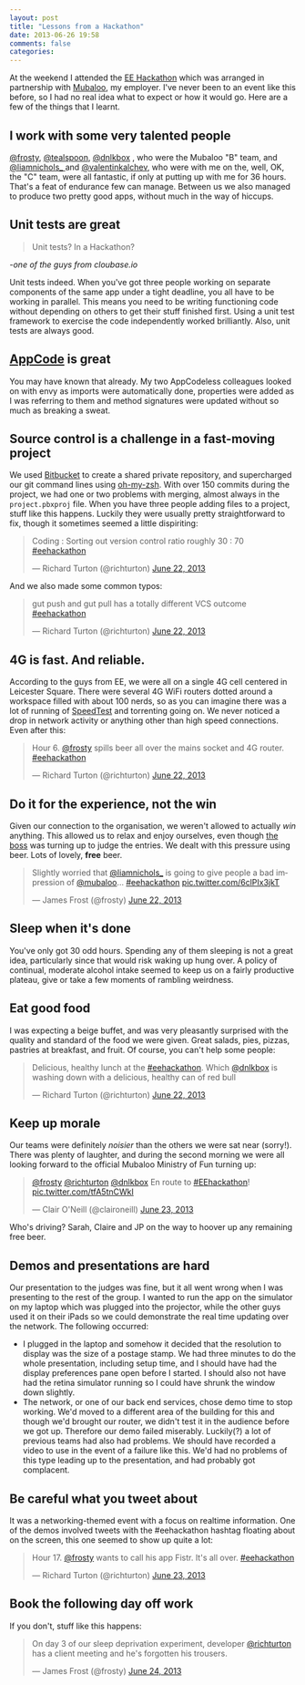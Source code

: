 ```yaml
---
layout: post
title: "Lessons from a Hackathon"
date: 2013-06-26 19:58
comments: false
categories: 
---
```


At the weekend I attended the [EE Hackathon](http://community.ee.co.uk/t5/featured-trending/4GEE-HACKATHON-2013/ba-p/25340) which was arranged in partnership with [Mubaloo](www.mubaloo.com), my employer. I've never been to an event like this before, so I had no real idea what to expect or how it would go. Here are a few of the things that I learnt.
<!--more-->
## I work with some very talented people
[@frosty](https://twitter.com/frosty), [@tealspoon](https://twitter.com/tealspoon), [@dnlkbox](https://twitter.com/dnlkbox) , who were the Mubaloo "B" team, and [@liamnichols_ ](https://twitter.com/liamnichols_) and [@valentinkalchev](https://twitter.com/valentinkalchev), who were with me on the, well, OK, the "C" team, were all fantastic, if only at putting up with me for 36 hours. That's a feat of endurance few can manage. Between us we also managed to produce two pretty good apps, without much in the way of hiccups. 

## Unit tests are great

> Unit tests? In a Hackathon? 

_-one of the guys from cloubase.io_

Unit tests indeed. When you've got three people working on separate components of the same app under a tight deadline, you all have to be working in parallel. This means  you need to be writing functioning code without depending on others to get their stuff finished first. Using a unit test framework to exercise the code independently worked brilliantly. Also, unit tests are always good.

## [AppCode](http://www.jetbrains.com/objc/) is great
You may have known that already. My two AppCodeless colleagues looked on with envy as imports were automatically done, properties were added as I was referring to them and method signatures were updated without so much as breaking a sweat.

## Source control is a challenge in a fast-moving project
We used [Bitbucket](https://bitbucket.org) to create a shared private repository, and supercharged our git command lines using [oh-my-zsh](https://github.com/robbyrussell/oh-my-zsh). With over 150 commits during the project, we had one or two problems with merging, almost always in the `project.pbxproj` file. When you have three people adding files to a project, stuff like this happens. Luckily they were usually pretty straightforward to fix, though it sometimes seemed a little dispiriting:

<blockquote class="twitter-tweet" lang="en"><p>Coding : Sorting out version control ratio roughly 30 : 70 <a href="https://twitter.com/hashtag/eehackathon?src=hash">#eehackathon</a></p>&mdash; Richard Turton (@richturton) <a href="https://twitter.com/richturton/statuses/348491191240781824">June 22, 2013</a></blockquote>
<script async src="//platform.twitter.com/widgets.js" charset="utf-8"></script>

And we also made some common typos:

<blockquote class="twitter-tweet" lang="en"><p>gut push and gut pull has a totally different VCS outcome <a href="https://twitter.com/hashtag/eehackathon?src=hash">#eehackathon</a></p>&mdash; Richard Turton (@richturton) <a href="https://twitter.com/richturton/statuses/348473671154806784">June 22, 2013</a></blockquote>
<script async src="//platform.twitter.com/widgets.js" charset="utf-8"></script>

## 4G is fast. And reliable.
According to the guys from EE, we were all on a single 4G cell centered in Leicester Square. There were several 4G WiFi routers dotted around a workspace filled with about 100 nerds, so as you can imagine there was a lot of running of [SpeedTest](http://www.speedtest.net) and torrenting going on. We never noticed a drop in network activity or anything other than high speed connections. Even after this:

<blockquote class="twitter-tweet" lang="en"><p>Hour 6. <a href="https://twitter.com/frosty">@frosty</a> spills beer all over the mains socket and 4G router. <a href="https://twitter.com/hashtag/eehackathon?src=hash">#eehackathon</a></p>&mdash; Richard Turton (@richturton) <a href="https://twitter.com/richturton/statuses/348457789502406656">June 22, 2013</a></blockquote>
<script async src="//platform.twitter.com/widgets.js" charset="utf-8"></script>

## Do it for the experience, not the win
Given our connection to the organisation, we weren't allowed to actually _win_ anything. This allowed us to relax and enjoy ourselves, even though [the boss](http://uk.linkedin.com/in/markemason) was turning up to judge the entries. We dealt with this pressure using beer. Lots of lovely, **free** beer. 

<blockquote class="twitter-tweet" lang="en"><p>Slightly worried that <a href="https://twitter.com/liamnichols_">@liamnichols_</a> is going to give people a bad impression of <a href="https://twitter.com/Mubaloo">@mubaloo</a>... <a href="https://twitter.com/hashtag/eehackathon?src=hash">#eehackathon</a> <a href="http://t.co/6clPIx3jkT">pic.twitter.com/6clPIx3jkT</a></p>&mdash; James Frost (@frosty) <a href="https://twitter.com/frosty/statuses/348499379432349696">June 22, 2013</a></blockquote>
<script async src="//platform.twitter.com/widgets.js" charset="utf-8"></script>

## Sleep when it's done
You've only got 30 odd hours. Spending any of them sleeping is not a great idea, particularly since that would risk waking up hung over. A policy of continual, moderate alcohol intake seemed to keep us on a fairly productive plateau, give or take a few moments of rambling weirdness. 

## Eat good food
I was expecting a beige buffet, and was very pleasantly surprised with the quality and standard of the food we were given. Great salads, pies, pizzas, pastries at breakfast, and fruit. Of course, you can't help some people:

<blockquote class="twitter-tweet" lang="en"><p>Delicious, healthy lunch at the <a href="https://twitter.com/hashtag/eehackathon?src=hash">#eehackathon</a>. Which <a href="https://twitter.com/dnlkbox">@dnlkbox</a> is washing down with a delicious, healthy can of red bull</p>&mdash; Richard Turton (@richturton) <a href="https://twitter.com/richturton/statuses/348412823132581888">June 22, 2013</a></blockquote>
<script async src="//platform.twitter.com/widgets.js" charset="utf-8"></script>

## Keep up morale
Our teams were definitely _noisier_ than the others we were sat near (sorry!). There was plenty of laughter, and during the second morning we were all looking forward to the official Mubaloo Ministry of Fun turning up:

<blockquote class="twitter-tweet" lang="en"><p><a href="https://twitter.com/frosty">@frosty</a> <a href="https://twitter.com/richturton">@richturton</a> <a href="https://twitter.com/dnlkbox">@dnlkbox</a> En route to <a href="https://twitter.com/hashtag/EEhackathon?src=hash">#EEhackathon</a>! <a href="http://t.co/tfA5tnCWkI">pic.twitter.com/tfA5tnCWkI</a></p>&mdash; Clair O&#39;Neill (@claironeill) <a href="https://twitter.com/claironeill/statuses/348692429697871872">June 23, 2013</a></blockquote>
<script async src="//platform.twitter.com/widgets.js" charset="utf-8"></script>

Who's driving? Sarah, Claire and JP on the way to hoover up any remaining free beer.

## Demos and presentations are hard
Our presentation to the judges was fine, but it all went wrong when I was presenting to the rest of the group. I wanted to run the app on the simulator on my laptop which was plugged into the projector, while the other guys used it on their iPads so we could demonstrate the real time updating over the network. The following occurred:

- I plugged in the laptop and somehow it decided that the resolution to display was the size of a postage stamp. We had three minutes to do the whole presentation, including setup time, and I should have had the display preferences pane open before I started. I should also not have had the retina simulator running so I could have shrunk the window down slightly.
- The network, or one of our back end services, chose demo time to stop working. We'd moved to a different area of the building for this and though we'd brought our router, we didn't test it in the audience before we got up. Therefore our demo failed miserably. Luckily(?) a lot of previous teams had also had problems. We should have recorded a video to use in the event of a failure like this. We'd had no problems of this type leading up to the presentation, and had probably got complacent.

## Be careful what you tweet about
It was a networking-themed event with a focus on realtime information. One of the demos involved tweets with the #eehackathon hashtag floating about on the screen, this one seemed to show up quite a lot:

<blockquote class="twitter-tweet" lang="en"><p>Hour 17. <a href="https://twitter.com/frosty">@frosty</a> wants to call his app Fistr. It&#39;s all over. <a href="https://twitter.com/hashtag/eehackathon?src=hash">#eehackathon</a></p>&mdash; Richard Turton (@richturton) <a href="https://twitter.com/richturton/statuses/348620691639255041">June 23, 2013</a></blockquote>
<script async src="//platform.twitter.com/widgets.js" charset="utf-8"></script>

## Book the following day off work
If you don't, stuff like this happens:

<blockquote class="twitter-tweet" lang="en"><p>On day 3 of our sleep deprivation experiment, developer <a href="https://twitter.com/richturton">@richturton</a> has a client meeting and he&#39;s forgotten his trousers.</p>&mdash; James Frost (@frosty) <a href="https://twitter.com/frosty/statuses/349092375001444353">June 24, 2013</a></blockquote>
<script async src="//platform.twitter.com/widgets.js" charset="utf-8"></script>